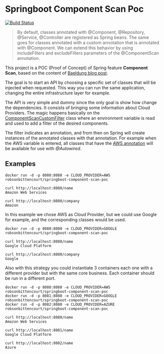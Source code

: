 # Springboot Component Scan Poc
[![Build Status](https://travis-ci.org/robsonbittencourt/springboot-component-scan-poc.svg?branch=master)](https://travis-ci.org/robsonbittencourt/springboot-component-scan-poc)

> By default, classes annotated with @Component, @Repository, @Service, @Controller are registered as Spring beans. The same goes for classes annotated with a custom annotation that is annotated with @Component. We can extend this behavior by using includeFilters and excludeFilters parameters of the @ComponentScan annotation.

This project is a POC (Proof of Concept) of Spring feature **Component Scan**, based on the content of [Baeldung blog post](https://www.baeldung.com/spring-componentscan-filter-type).

The goal is to start an API by choosing a specific set of classes that will be injected when requested. This way you can run the same application, changing the entire infrastructure layer for example.

The API is very simple and dummy since the only goal is show how change the dependencies. It consists of bringing some information about Cloud Providers. The magic happens basically on the [ComponentScanCustomFilter](src/main/java/com/rbittencourt/springbootcomponentscanpoc/config/ComponentScanCustomFilter.java) class where an environment variable is read and used to add a filter of the desired components. 

The filter indicates an annotation, and from then on Spring will create instances of the annotated classes with that annotation. For example when the AWS variable is entered, all classes that have the [AWS annotation](src/main/java/com/rbittencourt/springbootcomponentscanpoc/cloudproviders/annotation/Aws.java) will be available for use with *@Autowired*.

## Examples

```
docker run -d -p 8080:8080 -e CLOUD_PROVIDER=AWS robsonbittencourt/springboot-component-scan-poc

curl http://localhost:8080/name
Amazon Web Services

curl http://localhost:8080/company
Amazon
```

In this example we chose AWS as Cloud Provider, but we could use Google for example, and the corresponding classes would be used.

```
docker run -d -p 8080:8080 -e CLOUD_PROVIDER=GOOGLE robsonbittencourt/springboot-component-scan-poc

curl http://localhost:8080/name
Google Cloud Platform

curl http://localhost:8080/company
Google
```

Also with this strategy you could instantiate 3 containers each one with a different provider but with the same core business. Each container should be run in a different port.

```
docker run -d -p 8080:8080 -e CLOUD_PROVIDER=AWS robsonbittencourt/springboot-component-scan-poc
docker run -d -p 8081:8080 -e CLOUD_PROVIDER=GOOGLE robsonbittencourt/springboot-component-scan-poc
docker run -d -p 8082:8080 -e CLOUD_PROVIDER=AZURE robsonbittencourt/springboot-component-scan-poc

curl http://localhost:8080/name
Amazon Web Services

curl http://localhost:8081/name
Google Cloud Platform

curl http://localhost:8082/name
Azure
```